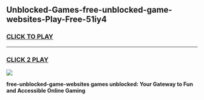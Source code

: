 
## Unblocked-Games-free-unblocked-game-websites-Play-Free-51iy4
<h3>
<a href="https://premium76.site?title=free-unblocked-game-websites&ref=10A">CLICK TO PLAY</a></h3>
<hr>

<h3>
<a href="https://premium76.site?title=free-unblocked-game-websites&ref=10A">CLICK 2 PLAY</a>
  
</h3>

<a href="https://premium76.site?title=free-unblocked-game-websites&ref=10A"><img src="https://clearcache.store/games.png"></a>


**free-unblocked-game-websites games unblocked: Your Gateway to Fun and Accessible Online Gaming**
